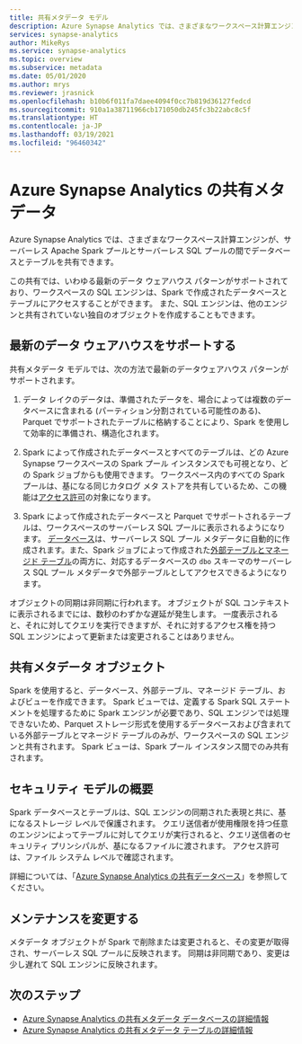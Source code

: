 ```yaml
---
title: 共有メタデータ モデル
description: Azure Synapse Analytics では、さまざまなワークスペース計算エンジンが、サーバーレス Apache Spark プールとサーバーレス SQL プール、専用 SQL プールの間でデータベースとテーブルを共有できます。
services: synapse-analytics
author: MikeRys
ms.service: synapse-analytics
ms.topic: overview
ms.subservice: metadata
ms.date: 05/01/2020
ms.author: mrys
ms.reviewer: jrasnick
ms.openlocfilehash: b10b6f011fa7daee4094f0cc7b819d36127fedcd
ms.sourcegitcommit: 910a1a38711966cb171050db245fc3b22abc8c5f
ms.translationtype: HT
ms.contentlocale: ja-JP
ms.lasthandoff: 03/19/2021
ms.locfileid: "96460342"
---
```

# <a name="azure-synapse-analytics-shared-metadata"></a>Azure Synapse Analytics の共有メタデータ

Azure Synapse Analytics では、さまざまなワークスペース計算エンジンが、サーバーレス Apache Spark プールとサーバーレス SQL プールの間でデータベースとテーブルを共有できます。

この共有では、いわゆる最新のデータ ウェアハウス パターンがサポートされており、ワークスペースの SQL エンジンは、Spark で作成されたデータベースとテーブルにアクセスすることができます。 また、SQL エンジンは、他のエンジンと共有されていない独自のオブジェクトを作成することもできます。

## <a name="support-the-modern-data-warehouse"></a>最新のデータ ウェアハウスをサポートする

共有メタデータ モデルでは、次の方法で最新のデータウェアハウス パターンがサポートされます。

1. データ レイクのデータは、準備されたデータを、場合によっては複数のデータベースに含まれる (パーティション分割されている可能性のある)、Parquet でサポートされたテーブルに格納することにより、Spark を使用して効率的に準備され、構造化されます。

2. Spark によって作成されたデータベースとすべてのテーブルは、どの Azure Synapse ワークスペースの Spark プール インスタンスでも可視となり、どの Spark ジョブからも使用できます。 ワークスペース内のすべての Spark プールは、基になる同じカタログ メタ ストアを共有しているため、この機能は[アクセス許可](#security-model-at-a-glance)の対象になります。

3. Spark によって作成されたデータベースと Parquet でサポートされるテーブルは、ワークスペースのサーバーレス SQL プールに表示されるようになります。 [データベース](database.md)は、サーバーレス SQL プール メタデータに自動的に作成されます。また、Spark ジョブによって作成された[外部テーブルとマネージド テーブル](table.md)の両方に、対応するデータベースの `dbo` スキーマのサーバーレス SQL プール メタデータで外部テーブルとしてアクセスできるようになります。 

<!--[INSERT PICTURE]-->

<!--__Figure 1 -__ Supporting the Modern Data Warehouse Pattern with shared metadata-->

オブジェクトの同期は非同期に行われます。 オブジェクトが SQL コンテキストに表示されるまでには、数秒のわずかな遅延が発生します。 一度表示されると、それに対してクエリを実行できますが、それに対するアクセス権を持つ SQL エンジンによって更新または変更されることはありません。

## <a name="shared-metadata-objects"></a>共有メタデータ オブジェクト

Spark を使用すると、データベース、外部テーブル、マネージド テーブル、およびビューを作成できます。 Spark ビューでは、定義する Spark SQL ステートメントを処理するために Spark エンジンが必要であり、SQL エンジンでは処理できないため、Parquet ストレージ形式を使用するデータベースおよび含まれている外部テーブルとマネージド テーブルのみが、ワークスペースの SQL エンジンと共有されます。 Spark ビューは、Spark プール インスタンス間でのみ共有されます。

## <a name="security-model-at-a-glance"></a>セキュリティ モデルの概要

Spark データベースとテーブルは、SQL エンジンの同期された表現と共に、基になるストレージ レベルで保護されます。 クエリ送信者が使用権限を持つ任意のエンジンによってテーブルに対してクエリが実行されると、クエリ送信者のセキュリティ プリンシパルが、基になるファイルに渡されます。 アクセス許可は、ファイル システム レベルで確認されます。

詳細については、「[Azure Synapse Analytics の共有データベース](database.md)」を参照してください。

## <a name="change-maintenance"></a>メンテナンスを変更する

メタデータ オブジェクトが Spark で削除または変更されると、その変更が取得され、サーバーレス SQL プールに反映されます。 同期は非同期であり、変更は少し遅れて SQL エンジンに反映されます。

## <a name="next-steps"></a>次のステップ

- [Azure Synapse Analytics の共有メタデータ データベースの詳細情報](database.md)
- [Azure Synapse Analytics の共有メタデータ テーブルの詳細情報](table.md)

